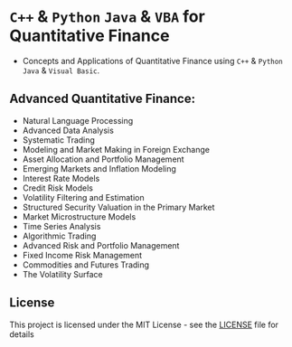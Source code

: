 # `C++` & `Python` `Java` & `VBA` for Quantitative Finance
- Concepts and Applications of Quantitative Finance using `C++` & `Python` `Java` & `Visual Basic`.

## Advanced Quantitative Finance: 
- Natural Language Processing
- Advanced Data Analysis
- Systematic Trading
- Modeling and Market Making in Foreign Exchange
- Asset Allocation and Portfolio Management
- Emerging Markets and Inflation Modeling
- Interest Rate Models
- Credit Risk Models
- Volatility Filtering and Estimation
- Structured Security Valuation in the Primary Market
- Market Microstructure Models
- Time Series Analysis
- Algorithmic Trading
- Advanced Risk and Portfolio Management
- Fixed Income Risk Management
- Commodities and Futures Trading
- The Volatility Surface


## License
This project is licensed under the MIT License - see the [LICENSE](LICENSE) file for details
